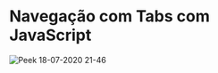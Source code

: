 # Navegação com Tabs com JavaScript


![Peek 18-07-2020 21-46](https://user-images.githubusercontent.com/60434681/87864602-a0bc3400-c940-11ea-8a0f-1ec1cf39881e.gif)

